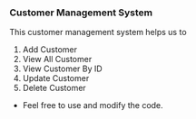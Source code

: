 ### Customer Management System
This customer management system helps us to 
1. Add Customer
2. View All Customer
3. View Customer By ID
4. Update Customer 
5. Delete Customer

- Feel free to use and modify the code.